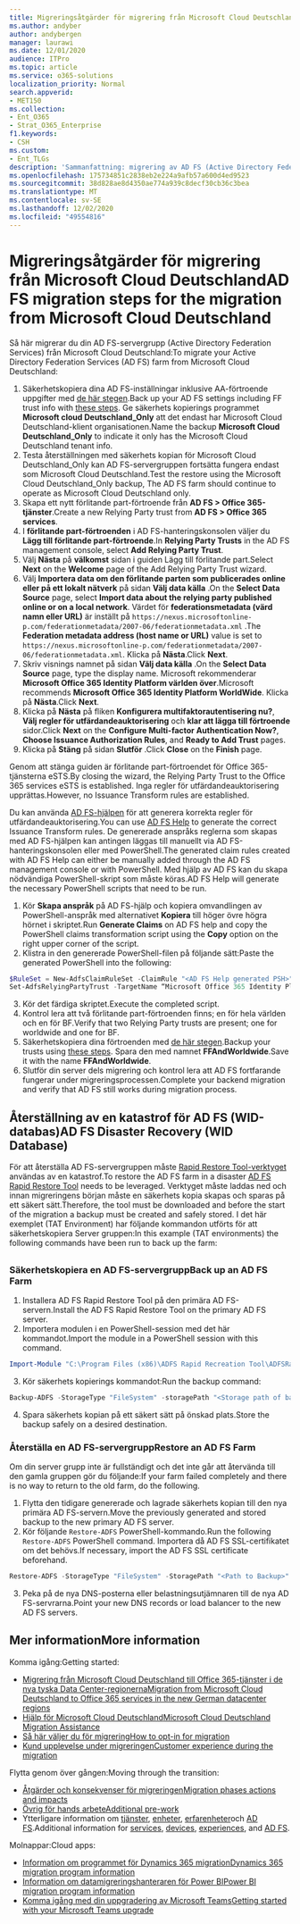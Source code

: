 ```yaml
---
title: Migreringsåtgärder för migrering från Microsoft Cloud Deutschland
ms.author: andyber
author: andybergen
manager: laurawi
ms.date: 12/01/2020
audience: ITPro
ms.topic: article
ms.service: o365-solutions
localization_priority: Normal
search.appverid:
- MET150
ms.collection:
- Ent_O365
- Strat_O365_Enterprise
f1.keywords:
- CSH
ms.custom:
- Ent_TLGs
description: 'Sammanfattning: migrering av AD FS (Active Directory Federation Services) för migrering från Microsoft Cloud Deutschland.'
ms.openlocfilehash: 175734851c2838eb2e224a9afb57a600d4ed9523
ms.sourcegitcommit: 38d828ae8d4350ae774a939c8decf30cb36c3bea
ms.translationtype: MT
ms.contentlocale: sv-SE
ms.lasthandoff: 12/02/2020
ms.locfileid: "49554816"
---
```

# <a name="ad-fs-migration-steps-for-the-migration-from-microsoft-cloud-deutschland"></a><span data-ttu-id="ecb70-103">Migreringsåtgärder för migrering från Microsoft Cloud Deutschland</span><span class="sxs-lookup"><span data-stu-id="ecb70-103">AD FS migration steps for the migration from Microsoft Cloud Deutschland</span></span>

<span data-ttu-id="ecb70-104">Så här migrerar du din AD FS-servergrupp (Active Directory Federation Services) från Microsoft Cloud Deutschland:</span><span class="sxs-lookup"><span data-stu-id="ecb70-104">To migrate your Active Directory Federation Services (AD FS) farm from Microsoft Cloud Deutschland:</span></span>

1. <span data-ttu-id="ecb70-105">Säkerhetskopiera dina AD FS-inställningar inklusive AA-förtroende uppgifter med [de här stegen](#backup).</span><span class="sxs-lookup"><span data-stu-id="ecb70-105">Back up your AD FS settings including FF trust info with [these steps](#backup).</span></span> <span data-ttu-id="ecb70-106">Ge säkerhets kopierings programmet **Microsoft cloud Deutschland_Only** att det endast har Microsoft Cloud Deutschland-klient organisationen.</span><span class="sxs-lookup"><span data-stu-id="ecb70-106">Name the backup **Microsoft Cloud Deutschland_Only** to indicate it only has the Microsoft Cloud Deutschland tenant info.</span></span>
2. <span data-ttu-id="ecb70-107">Testa återställningen med säkerhets kopian för Microsoft Cloud Deutschland_Only kan AD FS-servergruppen fortsätta fungera endast som Microsoft Cloud Deutschland.</span><span class="sxs-lookup"><span data-stu-id="ecb70-107">Test the restore using the Microsoft Cloud Deutschland_Only backup, The AD FS farm should continue to operate as Microsoft Cloud Deutschland only.</span></span>
3. <span data-ttu-id="ecb70-108">Skapa ett nytt förlitande part-förtroende från **AD FS > Office 365-tjänster**.</span><span class="sxs-lookup"><span data-stu-id="ecb70-108">Create a new Relying Party trust from **AD FS >  Office 365 services**.</span></span>
4. <span data-ttu-id="ecb70-109">I **förlitande part-förtroenden** i AD FS-hanteringskonsolen väljer du **Lägg till förlitande part-förtroende**.</span><span class="sxs-lookup"><span data-stu-id="ecb70-109">In **Relying Party Trusts** in the AD FS management console, select **Add Relying Party Trust**.</span></span>
5. <span data-ttu-id="ecb70-110">Välj **Nästa** på **välkomst** sidan i guiden Lägg till förlitande part.</span><span class="sxs-lookup"><span data-stu-id="ecb70-110">Select **Next** on the **Welcome** page of the Add Relying Party Trust wizard.</span></span>
6. <span data-ttu-id="ecb70-111">Välj **Importera data om den förlitande parten som publicerades online eller på ett lokalt nätverk** på sidan **Välj data källa** .</span><span class="sxs-lookup"><span data-stu-id="ecb70-111">On the **Select Data Source** page, select **Import data about the relying party published online or on a local network**.</span></span> <span data-ttu-id="ecb70-112">Värdet för **federationsmetadata (värd namn eller URL)** är inställt på `https://nexus.microsoftonline-p.com/federationmetadata/2007-06/federationmetadata.xml` .</span><span class="sxs-lookup"><span data-stu-id="ecb70-112">The **Federation metadata address (host name or URL)** value is set to `https://nexus.microsoftonline-p.com/federationmetadata/2007-06/federationmetadata.xml`.</span></span> <span data-ttu-id="ecb70-113">Klicka på **Nästa**.</span><span class="sxs-lookup"><span data-stu-id="ecb70-113">Click **Next**.</span></span>
7. <span data-ttu-id="ecb70-114">Skriv visnings namnet på sidan **Välj data källa** .</span><span class="sxs-lookup"><span data-stu-id="ecb70-114">On the **Select Data Source** page, type the display name.</span></span> <span data-ttu-id="ecb70-115">Microsoft rekommenderar **Microsoft Office 365 Identity Platform världen över**.</span><span class="sxs-lookup"><span data-stu-id="ecb70-115">Microsoft recommends **Microsoft Office 365 Identity Platform WorldWide**.</span></span> <span data-ttu-id="ecb70-116">Klicka på **Nästa**.</span><span class="sxs-lookup"><span data-stu-id="ecb70-116">Click **Next**.</span></span>
8. <span data-ttu-id="ecb70-117">Klicka på **Nästa** på fliken **Konfigurera multifaktorautentisering nu?**, **Välj regler för utfärdandeauktorisering** och **klar att lägga till förtroende** sidor.</span><span class="sxs-lookup"><span data-stu-id="ecb70-117">Click **Next** on the **Configure Multi-factor Authentication Now?**, **Choose Issuance Authorization Rules**, and **Ready to Add Trust** pages.</span></span>
9. <span data-ttu-id="ecb70-118">Klicka på **Stäng** på sidan **Slutför** .</span><span class="sxs-lookup"><span data-stu-id="ecb70-118">Click **Close** on the **Finish** page.</span></span>

<span data-ttu-id="ecb70-119">Genom att stänga guiden är förlitande part-förtroendet för Office 365-tjänsterna eSTS.</span><span class="sxs-lookup"><span data-stu-id="ecb70-119">By closing the wizard, the Relying Party Trust to the Office 365 services eSTS is established.</span></span> <span data-ttu-id="ecb70-120">Inga regler för utfärdandeauktorisering upprättas.</span><span class="sxs-lookup"><span data-stu-id="ecb70-120">However, no Issuance Transform rules are established.</span></span>

<span data-ttu-id="ecb70-121">Du kan använda [AD FS-hjälpen](https://adfshelp.microsoft.com/AadTrustClaims/ClaimsGenerator) för att generera korrekta regler för utfärdandeauktorisering.</span><span class="sxs-lookup"><span data-stu-id="ecb70-121">You can use [AD FS Help](https://adfshelp.microsoft.com/AadTrustClaims/ClaimsGenerator) to generate the correct Issuance Transform rules.</span></span> <span data-ttu-id="ecb70-122">De genererade anspråks reglerna som skapas med AD FS-hjälpen kan antingen läggas till manuellt via AD FS-hanteringskonsolen eller med PowerShell.</span><span class="sxs-lookup"><span data-stu-id="ecb70-122">The generated claim rules created with AD FS Help can either be manually added through the AD FS management console or with PowerShell.</span></span> <span data-ttu-id="ecb70-123">Med hjälp av AD FS kan du skapa nödvändiga PowerShell-skript som måste köras.</span><span class="sxs-lookup"><span data-stu-id="ecb70-123">AD FS Help will generate the necessary PowerShell scripts that need to be run.</span></span>  

1. <span data-ttu-id="ecb70-124">Kör **Skapa anspråk** på AD FS-hjälp och kopiera omvandlingen av PowerShell-anspråk med alternativet **Kopiera** till höger övre högra hörnet i skriptet.</span><span class="sxs-lookup"><span data-stu-id="ecb70-124">Run **Generate Claims** on AD FS help and copy the PowerShell claims transformation script using the **Copy** option on the right upper corner of the script.</span></span>
2. <span data-ttu-id="ecb70-125">Klistra in den genererade PowerShell-filen på följande sätt:</span><span class="sxs-lookup"><span data-stu-id="ecb70-125">Paste the generated PowerShell into the following:</span></span>

  ```powershell
  $RuleSet = New-AdfsClaimRuleSet -ClaimRule "<AD FS Help generated PSH>"
  Set-AdfsRelyingPartyTrust -TargetName “Microsoft Office 365 Identity Platform WorldWide” -IssuanceTransformRules $RuleSet.ClaimRulesString;
  ```
3.  <span data-ttu-id="ecb70-126">Kör det färdiga skriptet.</span><span class="sxs-lookup"><span data-stu-id="ecb70-126">Execute the completed script.</span></span>
4.  <span data-ttu-id="ecb70-127">Kontrol lera att två förlitande part-förtroenden finns; en för hela världen och en för BF.</span><span class="sxs-lookup"><span data-stu-id="ecb70-127">Verify that two Relying Party trusts are present; one for worldwide and one for BF.</span></span>
5.  <span data-ttu-id="ecb70-128">Säkerhetskopiera dina förtroenden med [de här stegen](#backup).</span><span class="sxs-lookup"><span data-stu-id="ecb70-128">Backup your trusts using [these steps](#backup).</span></span> <span data-ttu-id="ecb70-129">Spara den med namnet **FFAndWorldwide**.</span><span class="sxs-lookup"><span data-stu-id="ecb70-129">Save it with the name **FFAndWorldwide**.</span></span>
6.  <span data-ttu-id="ecb70-130">Slutför din server dels migrering och kontrol lera att AD FS fortfarande fungerar under migreringsprocessen.</span><span class="sxs-lookup"><span data-stu-id="ecb70-130">Complete your backend migration and verify that AD FS still works during migration process.</span></span>

## <a name="ad-fs-disaster-recovery-wid-database"></a><span data-ttu-id="ecb70-131">Återställning av en katastrof för AD FS (WID-databas)</span><span class="sxs-lookup"><span data-stu-id="ecb70-131">AD FS Disaster Recovery (WID Database)</span></span>

<span data-ttu-id="ecb70-132">För att återställa AD FS-servergruppen måste [Rapid Restore Tool-verktyget](https://docs.microsoft.com/windows-server/identity/ad-fs/operations/ad-fs-rapid-restore-tool) användas av en katastrof.</span><span class="sxs-lookup"><span data-stu-id="ecb70-132">To restore the AD FS farm in a disaster [AD FS Rapid Restore Tool](https://docs.microsoft.com/windows-server/identity/ad-fs/operations/ad-fs-rapid-restore-tool) needs to be leveraged.</span></span> <span data-ttu-id="ecb70-133">Verktyget måste laddas ned och innan migreringens början måste en säkerhets kopia skapas och sparas på ett säkert sätt.</span><span class="sxs-lookup"><span data-stu-id="ecb70-133">Therefore, the tool must be downloaded and before the start of the migration a backup must be created and safely stored.</span></span> <span data-ttu-id="ecb70-134">I det här exemplet (TAT Environment) har följande kommandon utförts för att säkerhetskopiera Server gruppen:</span><span class="sxs-lookup"><span data-stu-id="ecb70-134">In this example (TAT environments) the following commands have been run to back up the farm:</span></span>

<h2 id="backup"></h2>

### <a name="back-up-an-ad-fs-farm"></a><span data-ttu-id="ecb70-135">Säkerhetskopiera en AD FS-servergrupp</span><span class="sxs-lookup"><span data-stu-id="ecb70-135">Back up an AD FS Farm</span></span>

1. <span data-ttu-id="ecb70-136">Installera AD FS Rapid Restore Tool på den primära AD FS-servern.</span><span class="sxs-lookup"><span data-stu-id="ecb70-136">Install the AD FS Rapid Restore Tool on the primary AD FS server.</span></span>
2. <span data-ttu-id="ecb70-137">Importera modulen i en PowerShell-session med det här kommandot.</span><span class="sxs-lookup"><span data-stu-id="ecb70-137">Import the module in a PowerShell session with this command.</span></span>

  ```powershell
  Import-Module "C:\Program Files (x86)\ADFS Rapid Recreation Tool\ADFSRapidRecreationTool.dll"
  ```
3. <span data-ttu-id="ecb70-138">Kör säkerhets kopierings kommandot:</span><span class="sxs-lookup"><span data-stu-id="ecb70-138">Run the backup command:</span></span>

  ```powershell
  Backup-ADFS -StorageType "FileSystem" -storagePath "<Storage path of backup>" -EncryptionPassword "<password>" -BackupComment "Restore Doku" -BackupDKM
  ```

4. <span data-ttu-id="ecb70-139">Spara säkerhets kopian på ett säkert sätt på önskad plats.</span><span class="sxs-lookup"><span data-stu-id="ecb70-139">Store the backup safely on a desired destination.</span></span> 

### <a name="restore-an-ad-fs-farm"></a><span data-ttu-id="ecb70-140">Återställa en AD FS-servergrupp</span><span class="sxs-lookup"><span data-stu-id="ecb70-140">Restore an AD FS Farm</span></span>

<span data-ttu-id="ecb70-141">Om din server grupp inte är fullständigt och det inte går att återvända till den gamla gruppen gör du följande:</span><span class="sxs-lookup"><span data-stu-id="ecb70-141">If your farm failed completely and there is no way to return to the old farm, do the following.</span></span> 

1. <span data-ttu-id="ecb70-142">Flytta den tidigare genererade och lagrade säkerhets kopian till den nya primära AD FS-servern.</span><span class="sxs-lookup"><span data-stu-id="ecb70-142">Move the previously generated and stored backup to the new primary AD FS server.</span></span>
2. <span data-ttu-id="ecb70-143">Kör följande `Restore-ADFS` PowerShell-kommando.</span><span class="sxs-lookup"><span data-stu-id="ecb70-143">Run the following `Restore-ADFS` PowerShell command.</span></span> <span data-ttu-id="ecb70-144">Importera då AD FS SSL-certifikatet om det behövs.</span><span class="sxs-lookup"><span data-stu-id="ecb70-144">If necessary, import the AD FS SSL certificate beforehand.</span></span>

  ```powershell
  Restore-ADFS -StorageType "FileSystem" -StoragePath "<Path to Backup>" -DecryptionPassword "<password>" -GroupServiceAccountIdentifier "<gMSA>" -DBConnectionString "WID" -RestoreDKM
  ```

3. <span data-ttu-id="ecb70-145">Peka på de nya DNS-posterna eller belastningsutjämnaren till de nya AD FS-servrarna.</span><span class="sxs-lookup"><span data-stu-id="ecb70-145">Point your new DNS records or load balancer to the new AD FS servers.</span></span>

## <a name="more-information"></a><span data-ttu-id="ecb70-146">Mer information</span><span class="sxs-lookup"><span data-stu-id="ecb70-146">More information</span></span>

<span data-ttu-id="ecb70-147">Komma igång:</span><span class="sxs-lookup"><span data-stu-id="ecb70-147">Getting started:</span></span>

- [<span data-ttu-id="ecb70-148">Migrering från Microsoft Cloud Deutschland till Office 365-tjänster i de nya tyska Data Center-regionerna</span><span class="sxs-lookup"><span data-stu-id="ecb70-148">Migration from Microsoft Cloud Deutschland to Office 365 services in the new German datacenter regions</span></span>](ms-cloud-germany-transition.md)
- [<span data-ttu-id="ecb70-149">Hjälp för Microsoft Cloud Deutschland</span><span class="sxs-lookup"><span data-stu-id="ecb70-149">Microsoft Cloud Deutschland Migration Assistance</span></span>](https://aka.ms/germanymigrateassist)
- [<span data-ttu-id="ecb70-150">Så här väljer du för migrering</span><span class="sxs-lookup"><span data-stu-id="ecb70-150">How to opt-in for migration</span></span>](ms-cloud-germany-migration-opt-in.md)
- [<span data-ttu-id="ecb70-151">Kund upplevelse under migreringen</span><span class="sxs-lookup"><span data-stu-id="ecb70-151">Customer experience during the migration</span></span>](ms-cloud-germany-transition-experience.md)

<span data-ttu-id="ecb70-152">Flytta genom över gången:</span><span class="sxs-lookup"><span data-stu-id="ecb70-152">Moving through the transition:</span></span>

- [<span data-ttu-id="ecb70-153">Åtgärder och konsekvenser för migreringen</span><span class="sxs-lookup"><span data-stu-id="ecb70-153">Migration phases actions and impacts</span></span>](ms-cloud-germany-transition-phases.md)
- [<span data-ttu-id="ecb70-154">Övrig för hands arbete</span><span class="sxs-lookup"><span data-stu-id="ecb70-154">Additional pre-work</span></span>](ms-cloud-germany-transition-add-pre-work.md)
- <span data-ttu-id="ecb70-155">Ytterligare information om [tjänster](ms-cloud-germany-transition-add-general.md), [enheter](ms-cloud-germany-transition-add-devices.md), [erfarenheter](ms-cloud-germany-transition-add-experience.md)och [AD FS](ms-cloud-germany-transition-add-adfs.md).</span><span class="sxs-lookup"><span data-stu-id="ecb70-155">Additional information for [services](ms-cloud-germany-transition-add-general.md), [devices](ms-cloud-germany-transition-add-devices.md), [experiences](ms-cloud-germany-transition-add-experience.md), and [AD FS](ms-cloud-germany-transition-add-adfs.md).</span></span>

<span data-ttu-id="ecb70-156">Molnappar:</span><span class="sxs-lookup"><span data-stu-id="ecb70-156">Cloud apps:</span></span>

- [<span data-ttu-id="ecb70-157">Information om programmet för Dynamics 365 migration</span><span class="sxs-lookup"><span data-stu-id="ecb70-157">Dynamics 365 migration program information</span></span>](https://aka.ms/d365ceoptin)
- [<span data-ttu-id="ecb70-158">Information om datamigreringshanteraren för Power BI</span><span class="sxs-lookup"><span data-stu-id="ecb70-158">Power BI migration program information</span></span>](https://aka.ms/pbioptin)
- [<span data-ttu-id="ecb70-159">Komma igång med din uppgradering av Microsoft Teams</span><span class="sxs-lookup"><span data-stu-id="ecb70-159">Getting started with your Microsoft Teams upgrade</span></span>](https://aka.ms/SkypeToTeams-Home)
